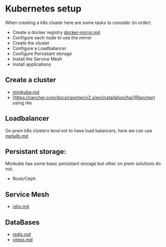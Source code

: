 # Kubernetes setup

When creating a k8s cluster here are some tasks to consider (in order)

- Create a docker registry [docker-mirror.md](mirror)
- Configure each node to use the mirror
- Create the cluster
- Configure a Loadbalancer
- Configure Persistant storage
- Install the Service Mesh
- Install applications

## Create a cluster

- [minikube.md](minikube)
- [https://rancher.com/docs/rancher/v2.x/en/installation/ha/](Rancher) using rke


## Loadbalancer

On prem k8s clusters tend not to have load balancers, here we can use [metallb.md](MetalLB)


## Persistant storage:

Minikube has some basic persistant storage but other on prem solutions do not.

- Rook/Ceph

## Service Mesh

- [istio.md](ISTIO)

## DataBases

- [redis.md](Redis)
- [vitess.md](Vitess)

